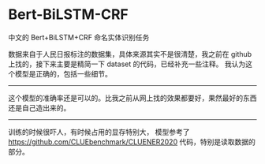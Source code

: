 # Bert-BiLSTM-CRF
中文的 Bert+BiLSTM+CRF 命名实体识别任务

数据来自于人民日报标注的数据集，具体来源其实不是很清楚，我之前在 github 上找的，接下来主要是精简一下 dataset 的代码，已经补充一些注释。
我认为这个模型是正确的，包括一些细节。
____
这个模型的准确率还是可以的。比我之前从网上找的效果都要好，果然最好的东西还是自己造出来的。
____
训练的时候很吓人，有时候占用的显存特别大，
模型参考了 https://github.com/CLUEbenchmark/CLUENER2020 代码，特别是读取数据的部分。
